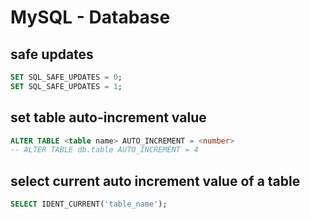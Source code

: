 
# MySQL - Database

## safe updates

```sql
SET SQL_SAFE_UPDATES = 0;
SET SQL_SAFE_UPDATES = 1;
```

## set table auto-increment value

```sql
ALTER TABLE <table name> AUTO_INCREMENT = <number>
-- ALTER TABLE db.table AUTO_INCREMENT = 4
```

## select current auto increment value of a table

```sql
SELECT IDENT_CURRENT('table_name');
```
